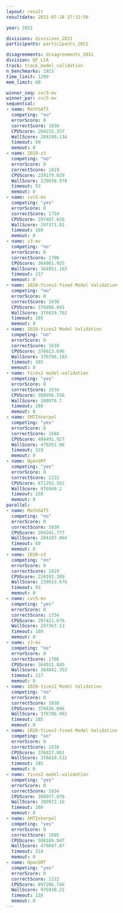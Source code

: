 ```yaml
---
layout: result
resultdate: 2021-07-18 17:31:50

year: 2021

divisions: divisions_2021
participants: participants_2021

disagreements: disagreements_2021
division: QF_LIA
track: track_model_validation
n_benchmarks: 1923
time_limit: 1200
mem_limit: 60

winner_seq: cvc5-mv
winner_par: cvc5-mv
sequential:
- name: MathSAT5
  competing: "no"
  errorScore: 0
  correctScore: 1830
  CPUScore: 204232.357
  WallScore: 204190.134
  timeout: 80
  memout: 0
- name: 2020-z3
  competing: "no"
  errorScore: 0
  correctScore: 1819
  CPUScore: 239179.029
  WallScore: 239036.978
  timeout: 93
  memout: 0
- name: cvc5-mv
  competing: "yes"
  errorScore: 0
  correctScore: 1754
  CPUScore: 297407.626
  WallScore: 297371.91
  timeout: 169
  memout: 0
- name: z3-mv
  competing: "no"
  errorScore: 0
  correctScore: 1706
  CPUScore: 364901.925
  WallScore: 364851.103
  timeout: 217
  memout: 0
- name: 2020-Yices2-fixed Model Validation
  competing: "no"
  errorScore: 0
  correctScore: 1638
  CPUScore: 376806.041
  WallScore: 376819.762
  timeout: 285
  memout: 0
- name: 2020-Yices2 Model Validation
  competing: "no"
  errorScore: 0
  correctScore: 1638
  CPUScore: 376813.696
  WallScore: 376796.183
  timeout: 285
  memout: 0
- name: Yices2 model-validation
  competing: "yes"
  errorScore: 0
  correctScore: 1634
  CPUScore: 380956.556
  WallScore: 380978.7
  timeout: 289
  memout: 0
- name: SMTInterpol
  competing: "yes"
  errorScore: 0
  correctScore: 1604
  CPUScore: 499491.927
  WallScore: 479261.96
  timeout: 319
  memout: 0
- name: OpenSMT
  competing: "yes"
  errorScore: 0
  correctScore: 1222
  CPUScore: 871292.562
  WallScore: 976940.2
  timeout: 228
  memout: 0
parallel:
- name: MathSAT5
  competing: "no"
  errorScore: 0
  correctScore: 1830
  CPUScore: 204241.777
  WallScore: 204187.064
  timeout: 80
  memout: 0
- name: 2020-z3
  competing: "no"
  errorScore: 0
  correctScore: 1819
  CPUScore: 239192.309
  WallScore: 239033.678
  timeout: 93
  memout: 0
- name: cvc5-mv
  competing: "yes"
  errorScore: 0
  correctScore: 1754
  CPUScore: 297421.676
  WallScore: 297367.13
  timeout: 169
  memout: 0
- name: z3-mv
  competing: "no"
  errorScore: 0
  correctScore: 1706
  CPUScore: 364931.845
  WallScore: 364842.353
  timeout: 217
  memout: 0
- name: 2020-Yices2 Model Validation
  competing: "no"
  errorScore: 0
  correctScore: 1638
  CPUScore: 376836.096
  WallScore: 376786.983
  timeout: 285
  memout: 0
- name: 2020-Yices2-fixed Model Validation
  competing: "no"
  errorScore: 0
  correctScore: 1638
  CPUScore: 376827.861
  WallScore: 376810.512
  timeout: 285
  memout: 0
- name: Yices2 model-validation
  competing: "yes"
  errorScore: 0
  correctScore: 1634
  CPUScore: 380977.076
  WallScore: 380972.16
  timeout: 289
  memout: 0
- name: SMTInterpol
  competing: "yes"
  errorScore: 0
  correctScore: 1605
  CPUScore: 500189.947
  WallScore: 479097.87
  timeout: 318
  memout: 0
- name: OpenSMT
  competing: "yes"
  errorScore: 0
  correctScore: 1222
  CPUScore: 897206.746
  WallScore: 976930.21
  timeout: 228
  memout: 0
---
```

